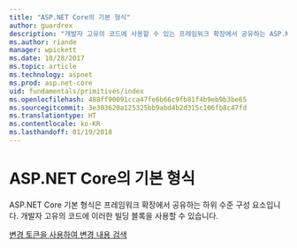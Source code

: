 ```yaml
---
title: "ASP.NET Core의 기본 형식"
author: guardrex
description: "개발자 고유의 코드에 사용할 수 있는 프레임워크 확장에서 공유하는 ASP.NET Core 구성 요소에 대한 문서를 검색합니다."
ms.author: riande
manager: wpickett
ms.date: 10/28/2017
ms.topic: article
ms.technology: aspnet
ms.prod: asp.net-core
uid: fundamentals/primitives/index
ms.openlocfilehash: 488ff90091cca47fe6b66c9fb81f4b9eb9b3be65
ms.sourcegitcommit: 3e303620a125325bb9abd4b2d315c106fb8c47fd
ms.translationtype: HT
ms.contentlocale: ko-KR
ms.lasthandoff: 01/19/2018
---
```

# <a name="primitives-in-aspnet-core"></a>ASP.NET Core의 기본 형식

ASP.NET Core 기본 형식은 프레임워크 확장에서 공유하는 하위 수준 구성 요소입니다. 개발자 고유의 코드에 이러한 빌딩 블록을 사용할 수 있습니다.

[변경 토큰을 사용하여 변경 내용 검색](xref:fundamentals/primitives/change-tokens)
